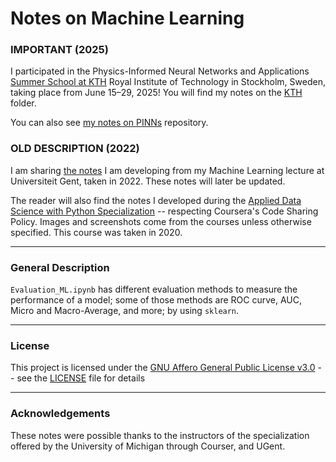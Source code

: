 # Notes on Machine Learning

### IMPORTANT (2025)
I participated in the Physics-Informed Neural Networks and Applications [Summer School at KTH](https://pinns.se/) Royal Institute of Technology in Stockholm, Sweden, taking place from June 15–29, 2025! You will find my notes on the [KTH](https://github.com/Chinnasf/My-Notes-on-Applied-ML/tree/master/KTH_SS25) folder.  

You can also see [my notes on PINNs](https://github.com/Chinnasf/My-Notes-on-PINNs) repository.

### OLD DESCRIPTION (2022)
I am sharing [the notes](https://github.com/Chinnasf/My-Notes-on-Applied-ML/blob/master/Machine_Learning_UGent_Lecture_Notes.pdf) I am developing from my Machine Learning lecture at Universiteit Gent, taken in 2022. These notes will later be updated.

The reader will also find the notes I developed during the [Applied Data Science with Python Specialization](https://www.coursera.org/specializations/data-science-python) -- respecting Coursera's Code Sharing Policy. Images and screenshots come from the courses unless otherwise specified. This course was taken in 2020.

---

### General Description

`Evaluation_ML.ipynb` has different evaluation methods to measure the performance of a model; some of those methods are ROC curve, AUC, Micro and Macro-Average, and more; by using `sklearn`. 

---
### License

This project is licensed under the [GNU Affero General Public License v3.0](https://www.gnu.org/licenses/agpl-3.0.en.html) -- 
see the [LICENSE](https://github.com/Chinnasf/My-Notes-on-Applied-ML/blob/master/LICENSE) file for details

---

### Acknowledgements

These notes were possible thanks to the instructors of the specialization offered by the University of Michigan through Courser, and UGent.
